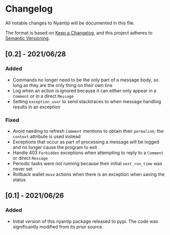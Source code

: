 # Changelog

All notable changes to Nyantip will be documented in this file.

The format is based on [Keep a
Changelog](https://keepachangelog.com/en/1.0.0/), and this project adheres to
[Semantic Versioning](https://semver.org/spec/v2.0.0.html).

## [0.2] - 2021/06/28

### Added

- Commands no longer need to be the only part of a message body, so long as
  they are the only thing on their own line
- Log when an action is ignored because it can either only appear in a `Comment`
  or in a direct `Message`
- Setting `exception_user` to send stacktraces to when message handling results
  in an exception

### Fixed

- Avoid needing to refresh `Comment` mentions to obtain their `permalink`; the
  `context` attribute is used instead
- Exceptions that occur as part of processing a message will be logged and no
  longer cause the program to exit
- Handle 403 `Forbidden` exceptions when attempting to reply to a `Comment` or
  direct `Message`
- Periodic tasks were not running because their initial `next_run_time` was
  never set
- Rollback wallet `move` actions when there is an exception when saving the status


## [0.1] - 2021/06/26

### Added

- Initial version of this nyantip package released to pypi. The code was significantly
  modified from its prior source.
